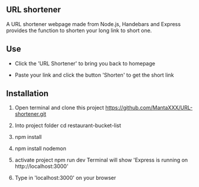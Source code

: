 ## URL shortener

A URL shortener webpage made from Node.js, Handebars and Express provides the function to shorten your long link to short one.


## Use

* Click the 'URL Shortener' to bring you back to homepage

* Paste your link and click the button 'Shorten' to get the short link



## Installation 

1. Open terminal and clone this project
https://github.com/MantaXXX/URL-shortener.git

2. Into project folder
cd restaurant-bucket-list

3. npm install

4. npm install nodemon

5. activate project
npm run dev
Terminal will show 'Express is running on http://localhost:3000'

6. Type in 'localhost:3000' on your browser


